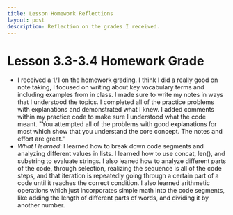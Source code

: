 ```yaml
---
title: Lesson Homework Reflections
layout: post 
description: Reflection on the grades I received. 
---
```

# Lesson 3.3-3.4 Homework Grade
- I received a 1/1 on the homework grading. I think I did a really good on note taking, I focused on writing about key vocabulary terms and including examples from in class. I made sure to write my notes in ways that I understood the topics. 
I completed all of the practice problems with explanations and demonstrated what I knew. I added comments within my practice code to make sure I understood what the code meant. 
"You attempted all of the problems with good explanations for most which show that you understand the core concept. The notes and effort are great."
- *What I learned*: I learned how to break down code segments and analyzing different values in lists. I learned how to use concat, len(), and substring to evaluate strings. I also leaned how to analyze different parts of the code, through selection, realizing the sequence is all of the code steps, and that iteration is repeatedly going through a certain part of a code until it reaches the correct condition. I also learned arithmetic operations which just incorporates simple math into the code segments, like adding the length of different parts of words, and dividing it by another number. 

# 